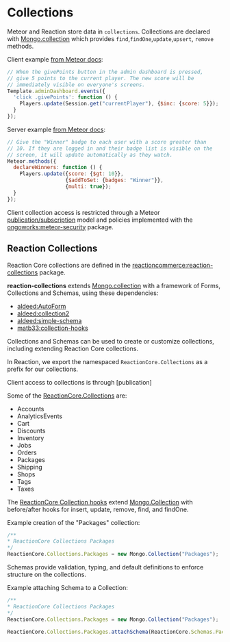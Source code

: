 # Collections
Meteor and Reaction store data in `collections`.  Collections are declared with [Mongo.collection](http://docs.meteor.com/#/full/mongo_collection) which provides `find`,`findOne`,`update`,`upsert`, `remove` methods.

Client example [from Meteor docs](http://docs.meteor.com/#/full/update):

```js
// When the givePoints button in the admin dashboard is pressed,
// give 5 points to the current player. The new score will be
// immediately visible on everyone's screens.
Template.adminDashboard.events({
  'click .givePoints': function () {
    Players.update(Session.get("currentPlayer"), {$inc: {score: 5}});
  }
});
```

Server example [from Meteor docs](http://docs.meteor.com/#/full/update):

```js
// Give the "Winner" badge to each user with a score greater than
// 10. If they are logged in and their badge list is visible on the
// screen, it will update automatically as they watch.
Meteor.methods({
  declareWinners: function () {
    Players.update({score: {$gt: 10}},
                   {$addToSet: {badges: "Winner"}},
                   {multi: true});
  }
});
```

Client collection access is restricted through a Meteor [publication/subscription](http://docs.meteor.com/#/full/meteor_publish) model and policies implemented with the [ongoworks:meteor-security](https://github.com/ongoworks/meteor-security) package.

## Reaction Collections
Reaction Core collections are defined in the [reactioncommerce:reaction-collections](https://github.com/reactioncommerce/reaction/tree/development/packages/reaction-collections) package.

**reaction-collections** extends [Mongo.collection](http://docs.meteor.com/#/full/mongo_collection) with a framework of Forms, Collections and Schemas, using these dependencies:
- [aldeed:AutoForm](https://github.com/aldeed/meteor-autoform)
- [aldeed:collection2](https://github.com/aldeed/meteor-collection2)
- [aldeed:simple-schema](https://github.com/aldeed/meteor-simple-schema)
- [matb33:collection-hooks](https://github.com/matb33/meteor-collection-hooks)

Collections and Schemas can be used to create or customize collections, including extending Reaction Core collections.

In Reaction, we export the namespaced `ReactionCore.Collections` as a prefix for our collections.

Client access to collections is through [publication]

Some of the [ReactionCore.Collections](https://github.com/reactioncommerce/reaction/blob/development/packages/reaction-collections/common/collections/collections.js) are:
- Accounts
- AnalyticsEvents
- Cart
- Discounts
- Inventory
- Jobs
- Orders
- Packages
- Shipping
- Shops
- Tags
- Taxes

The [ReactionCore Collection hooks](https://github.com/reactioncommerce/reaction/blob/development/packages/reaction-collections/common/collections/hooks/hooks.js) extend [Mongo.Collection](http://docs.meteor.com/#/full/mongo_collection) with before/after hooks for insert, update, remove, find, and findOne.

Example creation of the "Packages" collection:

```js
/**
* ReactionCore Collections Packages
*/
ReactionCore.Collections.Packages = new Mongo.Collection("Packages");
```

Schemas provide validation, typing, and default definitions to enforce structure on the collections.

Example attaching Schema to a Collection:

```js
/**
* ReactionCore Collections Packages
*/
ReactionCore.Collections.Packages = new Mongo.Collection("Packages");

ReactionCore.Collections.Packages.attachSchema(ReactionCore.Schemas.PackageConfig);
```
